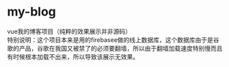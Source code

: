 # my-blog
vue我的博客项目（纯粹的效果展示并非源码）<br/>
特别说明：这个项目本来是用的firebasee做的线上数据库，这个数据库由于是谷歌的产品，谷歌在我国又被禁了的必须要翻墙，所以由于翻墙加载速度特别慢而且有时候根本加载不出来，所以导致该展示无效果。

